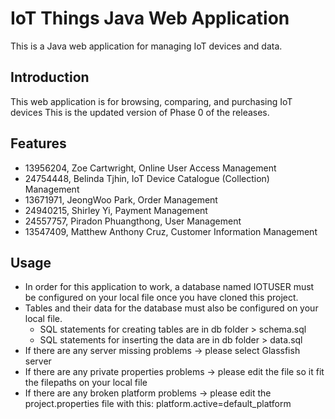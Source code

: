 # IoT Things Java Web Application

This is a Java web application for managing IoT devices and data.

## Introduction

This web application is for browsing, comparing, and purchasing IoT devices This is the updated version of Phase 0 of the releases. 

## Features

- 13956204, Zoe Cartwright, Online User Access Management
- 24754448, Belinda Tjhin, IoT Device Catalogue (Collection) Management
- 13671971, JeongWoo Park, Order Management
- 24940215, Shirley Yi, Payment Management
- 24557757, Piradon Phuangthong, User Management
- 13547409, Matthew Anthony Cruz, Customer Information Management

## Usage
- In order for this application to work, a database named IOTUSER must be configured on your local file once you have cloned this project.
- Tables and their data for the database must also be configured on your local file.
  - SQL statements for creating tables are in db folder > schema.sql
  - SQL statements for inserting the data are in db folder > data.sql
- If there are any server missing problems -> please select Glassfish server
- If there are any private properties problems -> please edit the file so it fit the filepaths on your local file
- If there are any broken platform problems -> please edit the project.properties file with this: platform.active=default_platform
  
